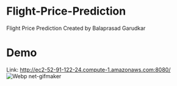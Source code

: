 # Flight-Price-Prediction
Flight Price Prediction Created by Balaprasad Garudkar
# Demo
Link: http://ec2-52-91-122-24.compute-1.amazonaws.com:8080/
![Webp net-gifmaker](https://user-images.githubusercontent.com/80674012/111362745-2dc4b200-86b5-11eb-822d-9107b91095c1.gif)








